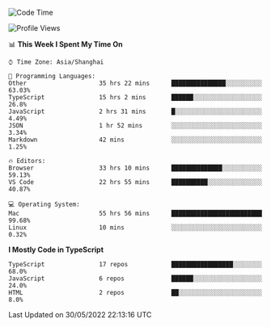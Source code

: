 <!--START_SECTION:waka-->
![Code Time](http://img.shields.io/badge/Code%20Time-2%2C045%20hrs%2027%20mins-blue)

![Profile Views](http://img.shields.io/badge/Profile%20Views-0-blue)

📊 **This Week I Spent My Time On** 

```text
⌚︎ Time Zone: Asia/Shanghai

💬 Programming Languages: 
Other                    35 hrs 22 mins      ███████████████░░░░░░░░░░   63.03% 
TypeScript               15 hrs 2 mins       ██████░░░░░░░░░░░░░░░░░░░   26.8% 
JavaScript               2 hrs 31 mins       █░░░░░░░░░░░░░░░░░░░░░░░░   4.49% 
JSON                     1 hr 52 mins        ░░░░░░░░░░░░░░░░░░░░░░░░░   3.34% 
Markdown                 42 mins             ░░░░░░░░░░░░░░░░░░░░░░░░░   1.25%

🔥 Editors: 
Browser                  33 hrs 10 mins      ██████████████░░░░░░░░░░░   59.13% 
VS Code                  22 hrs 55 mins      ██████████░░░░░░░░░░░░░░░   40.87%

💻 Operating System: 
Mac                      55 hrs 56 mins      █████████████████████████   99.68% 
Linux                    10 mins             ░░░░░░░░░░░░░░░░░░░░░░░░░   0.32%

```

**I Mostly Code in TypeScript** 

```text
TypeScript               17 repos            █████████████████░░░░░░░░   68.0% 
JavaScript               6 repos             ██████░░░░░░░░░░░░░░░░░░░   24.0% 
HTML                     2 repos             ██░░░░░░░░░░░░░░░░░░░░░░░   8.0%

```



 Last Updated on 30/05/2022 22:13:16 UTC
<!--END_SECTION:waka-->
